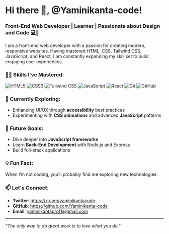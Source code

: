 # Hi there 👋, @Yaminikanta-code!

### Front-End Web Developer | Learner | Passionate about Design and Code 💻🎨

I am a front-end web developer with a passion for creating modern, responsive websites. Having mastered HTML, CSS, Tailwind CSS, JavaScript, and React, I am constantly expanding my skill set to build engaging user experiences.

### 👩‍💻 Skills I've Mastered:

<p align="left">
  <img src="https://img.shields.io/badge/HTML5-E34F26?style=for-the-badge&logo=html5&logoColor=white" alt="HTML5" />
  <img src="https://img.shields.io/badge/CSS3-1572B6?style=for-the-badge&logo=css3&logoColor=white" alt="CSS3" />
  <img src="https://img.shields.io/badge/Tailwind_CSS-38B2AC?style=for-the-badge&logo=tailwind-css&logoColor=white" alt="Tailwind CSS" />
  <img src="https://img.shields.io/badge/JavaScript-F7DF1E?style=for-the-badge&logo=javascript&logoColor=black" alt="JavaScript" />
  <img src="https://img.shields.io/badge/React-61DAFB?style=for-the-badge&logo=react&logoColor=black" alt="React" />
  <img src="https://img.shields.io/badge/Git-F05032?style=for-the-badge&logo=git&logoColor=white" alt="Git" />
  <img src="https://img.shields.io/badge/GitHub-181717?style=for-the-badge&logo=github&logoColor=white" alt="GitHub" />
</p>

### 🌱 Currently Exploring:
- Enhancing UI/UX through **accessibility** best practices
- Experimenting with **CSS animations** and advanced **JavaScript** patterns

### 🚀 Future Goals:
- Dive deeper into **JavaScript frameworks**
- Learn **Back-End Development** with Node.js and Express
- Build full-stack applications

### 💡 Fun Fact:
When I’m not coding, you’ll probably find me exploring new technologies

### 📫 Let's Connect:

- **Twitter**: https://x.com/yaminikantacode
- **GitHub**: https://github.com/Yaminikanta-code
- **Email**: yaminikantaprof1@gmail.com

---

_"The only way to do great work is to love what you do."_
